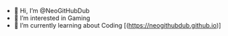 - 👋 Hi, I’m @NeoGitHubDub
- 👀 I’m interested in Gaming
- 🌱 I’m currently learning about Coding
[(https://neogithubdub.github.io)]
<!---
NeoGitHubDub/NeoGitHubDub is a ✨ special ✨ repository because its `README.md` (this file) appears on your GitHub profile.
You can click the Preview link to take a look at your changes.
--->
